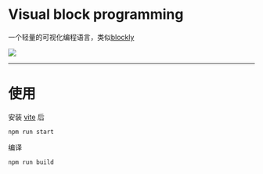 # Visual block programming

一个轻量的可视化编程语言，类似[blockly](https://github.com/google/blockly)

![](https://t.gmit.vip/2023/02/04/palz5z.png)

----

# 使用

安装 [vite](https://vitejs.cn/) 后

```
npm run start
```

编译
```
npm run build
```